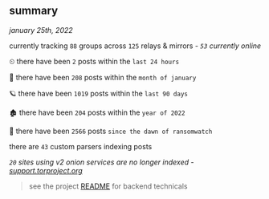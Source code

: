 
## summary
_january 25th, 2022_

currently tracking `88` groups across `125` relays & mirrors - _`53` currently online_

⏲ there have been `2` posts within the `last 24 hours`

🦈 there have been `208` posts within the `month of january`

🪐 there have been `1019` posts within the `last 90 days`

🏚 there have been `204` posts within the `year of 2022`

🦕 there have been `2566` posts `since the dawn of ransomwatch`

there are `43` custom parsers indexing posts

_`20` sites using v2 onion services are no longer indexed - [support.torproject.org](https://support.torproject.org/onionservices/v2-deprecation/)_

> see the project [README](https://github.com/thetanz/ransomwatch#ransomwatch--) for backend technicals
